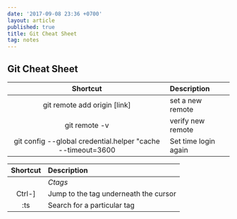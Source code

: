 ```yaml
---
date: '2017-09-08 23:36 +0700'
layout: article
published: true
title: Git Cheat Sheet
tag: notes
---
```

## Git Cheat Sheet
|Shortcut| Description           |
|:-------:|:---------------------|
|git remote add origin  [link]| set a new remote|
|git remote -v | verify new remote|
|git config --global credential.helper "cache --timeout=3600| Set time login again|

|Shortcut| Description           |
|:-------:|:---------------------|
|| *Ctags* |
|Ctrl-]| Jump to the tag underneath the cursor|
|:ts <tag> <RET>| Search for a particular tag |
